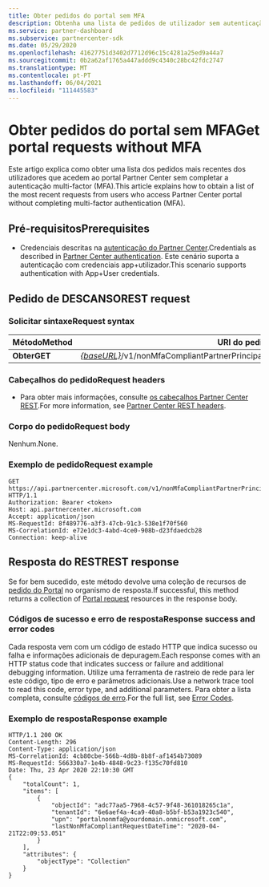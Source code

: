 ```yaml
---
title: Obter pedidos do portal sem MFA
description: Obtenha uma lista de pedidos de utilizador sem autenticação multi-factor (MFA) utilizando a API partner REST.
ms.service: partner-dashboard
ms.subservice: partnercenter-sdk
ms.date: 05/29/2020
ms.openlocfilehash: 41627751d3402d7712d96c15c4281a25ed9a44a7
ms.sourcegitcommit: 0b2a62af1765a447addd9c4340c28bc42fdc2747
ms.translationtype: MT
ms.contentlocale: pt-PT
ms.lasthandoff: 06/04/2021
ms.locfileid: "111445583"
---
```

# <a name="get-portal-requests-without-mfa"></a><span data-ttu-id="e8919-103">Obter pedidos do portal sem MFA</span><span class="sxs-lookup"><span data-stu-id="e8919-103">Get portal requests without MFA</span></span>

<span data-ttu-id="e8919-104">Este artigo explica como obter uma lista dos pedidos mais recentes dos utilizadores que acedem ao portal Partner Center sem completar a autenticação multi-factor (MFA).</span><span class="sxs-lookup"><span data-stu-id="e8919-104">This article explains how to obtain a list of the most recent requests from users who access Partner Center portal without completing multi-factor authentication (MFA).</span></span>

## <a name="prerequisites"></a><span data-ttu-id="e8919-105">Pré-requisitos</span><span class="sxs-lookup"><span data-stu-id="e8919-105">Prerequisites</span></span>

- <span data-ttu-id="e8919-106">Credenciais descritas na [autenticação do Partner Center](partner-center-authentication.md).</span><span class="sxs-lookup"><span data-stu-id="e8919-106">Credentials as described in [Partner Center authentication](partner-center-authentication.md).</span></span> <span data-ttu-id="e8919-107">Este cenário suporta a autenticação com credenciais app+utilizador.</span><span class="sxs-lookup"><span data-stu-id="e8919-107">This scenario supports authentication with App+User credentials.</span></span>

## <a name="rest-request"></a><span data-ttu-id="e8919-108">Pedido de DESCANSO</span><span class="sxs-lookup"><span data-stu-id="e8919-108">REST request</span></span>

### <a name="request-syntax"></a><span data-ttu-id="e8919-109">Solicitar sintaxe</span><span class="sxs-lookup"><span data-stu-id="e8919-109">Request syntax</span></span>

| <span data-ttu-id="e8919-110">Método</span><span class="sxs-lookup"><span data-stu-id="e8919-110">Method</span></span>  | <span data-ttu-id="e8919-111">URI do pedido</span><span class="sxs-lookup"><span data-stu-id="e8919-111">Request URI</span></span>                                                  |
|---------|--------------------------------------------------------------|
| <span data-ttu-id="e8919-112">**Obter**</span><span class="sxs-lookup"><span data-stu-id="e8919-112">**GET**</span></span> | <span data-ttu-id="e8919-113">[*{baseURL}*](partner-center-rest-urls.md)/v1/nonMfaCompliantPartnerPrincipals</span><span class="sxs-lookup"><span data-stu-id="e8919-113">[*{baseURL}*](partner-center-rest-urls.md)/v1/nonMfaCompliantPartnerPrincipals</span></span> |

### <a name="request-headers"></a><span data-ttu-id="e8919-114">Cabeçalhos do pedido</span><span class="sxs-lookup"><span data-stu-id="e8919-114">Request headers</span></span>

- <span data-ttu-id="e8919-115">Para obter mais informações, consulte [os cabeçalhos Partner Center REST](headers.md).</span><span class="sxs-lookup"><span data-stu-id="e8919-115">For more information, see [Partner Center REST headers](headers.md).</span></span>

### <a name="request-body"></a><span data-ttu-id="e8919-116">Corpo do pedido</span><span class="sxs-lookup"><span data-stu-id="e8919-116">Request body</span></span>

<span data-ttu-id="e8919-117">Nenhum.</span><span class="sxs-lookup"><span data-stu-id="e8919-117">None.</span></span>

### <a name="request-example"></a><span data-ttu-id="e8919-118">Exemplo de pedido</span><span class="sxs-lookup"><span data-stu-id="e8919-118">Request example</span></span>

```http
GET https://api.partnercenter.microsoft.com/v1/nonMfaCompliantPartnerPrincipals HTTP/1.1
Authorization: Bearer <token>
Host: api.partnercenter.microsoft.com
Accept: application/json
MS-RequestId: 8f489776-a3f3-47cb-91c3-538e1f70f560
MS-CorrelationId: e72e1dc3-4abd-4ce0-908b-d23fdaedcb28
Connection: keep-alive

```

## <a name="rest-response"></a><span data-ttu-id="e8919-119">Resposta do REST</span><span class="sxs-lookup"><span data-stu-id="e8919-119">REST response</span></span>

<span data-ttu-id="e8919-120">Se for bem sucedido, este método devolve uma coleção de recursos de [pedido do Portal](mfa-resources.md#portal-request-without-mfa) no organismo de resposta.</span><span class="sxs-lookup"><span data-stu-id="e8919-120">If successful, this method returns a collection of [Portal request](mfa-resources.md#portal-request-without-mfa) resources in the response body.</span></span>

### <a name="response-success-and-error-codes"></a><span data-ttu-id="e8919-121">Códigos de sucesso e erro de resposta</span><span class="sxs-lookup"><span data-stu-id="e8919-121">Response success and error codes</span></span>

<span data-ttu-id="e8919-122">Cada resposta vem com um código de estado HTTP que indica sucesso ou falha e informações adicionais de depuragem.</span><span class="sxs-lookup"><span data-stu-id="e8919-122">Each response comes with an HTTP status code that indicates success or failure and additional debugging information.</span></span> <span data-ttu-id="e8919-123">Utilize uma ferramenta de rastreio de rede para ler este código, tipo de erro e parâmetros adicionais.</span><span class="sxs-lookup"><span data-stu-id="e8919-123">Use a network trace tool to read this code, error type, and additional parameters.</span></span> <span data-ttu-id="e8919-124">Para obter a lista completa, consulte [códigos de erro](error-codes.md).</span><span class="sxs-lookup"><span data-stu-id="e8919-124">For the full list, see [Error Codes](error-codes.md).</span></span>

### <a name="response-example"></a><span data-ttu-id="e8919-125">Exemplo de resposta</span><span class="sxs-lookup"><span data-stu-id="e8919-125">Response example</span></span>

``` http
HTTP/1.1 200 OK
Content-Length: 296
Content-Type: application/json
MS-CorrelationId: 4cb80cbe-566b-4d8b-8b8f-af1454b73089
MS-RequestId: 566330a7-1e4b-4848-9c23-f135c70fd810
Date: Thu, 23 Apr 2020 22:10:30 GMT
{
    "totalCount": 1,
    "items": [
        {
            "objectId": "adc77aa5-7968-4c57-9f48-361018265c1a",
            "tenantId": "6e6aef4a-4ca9-40a8-b5bf-b53a1923c540",
            "upn": "portalnonmfa@yourdomain.onmicrosoft.com",
            "lastNonMfaCompliantRequestDateTime": "2020-04-21T22:09:53.051"
        }
    ],
    "attributes": {
        "objectType": "Collection"
    }
}
```
